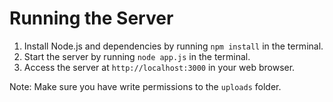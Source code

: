 # Running the Server

1. Install Node.js and dependencies by running `npm install` in the terminal.
2. Start the server by running `node app.js` in the terminal.
3. Access the server at `http://localhost:3000` in your web browser.

Note: Make sure you have write permissions to the `uploads` folder.